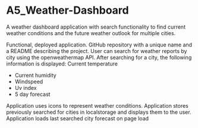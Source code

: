# A5_Weather-Dashboard

A weather dashboard application with search functionality to find current weather conditions and the future weather outlook for multiple cities.

Functional, deployed application. GitHub repository with a unique name and a README describing the project. User can search for weather reports by city using the openweathermap API. After searching for a city, the following information is displayed: Current temperature

- Current humidity
- Windspeed
- Uv index
- 5 day forecast

Application uses icons to represent weather conditions. Application stores previously searched for cities in localstorage and displays them to the user. Application loads last searched city forecast on page load

